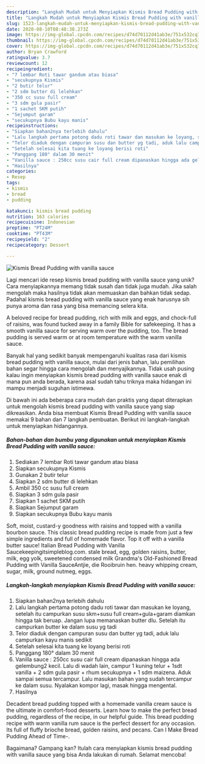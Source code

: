 ```yaml
---
description: "Langkah Mudah untuk Menyiapkan Kismis Bread Pudding with vanilla sauce yang Bikin Ngiler"
title: "Langkah Mudah untuk Menyiapkan Kismis Bread Pudding with vanilla sauce yang Bikin Ngiler"
slug: 1523-langkah-mudah-untuk-menyiapkan-kismis-bread-pudding-with-vanilla-sauce-yang-bikin-ngiler
date: 2020-08-10T08:48:38.273Z
image: https://img-global.cpcdn.com/recipes/d74d70112d41ab3e/751x532cq70/kismis-bread-pudding-with-vanilla-sauce-foto-resep-utama.jpg
thumbnail: https://img-global.cpcdn.com/recipes/d74d70112d41ab3e/751x532cq70/kismis-bread-pudding-with-vanilla-sauce-foto-resep-utama.jpg
cover: https://img-global.cpcdn.com/recipes/d74d70112d41ab3e/751x532cq70/kismis-bread-pudding-with-vanilla-sauce-foto-resep-utama.jpg
author: Bryan Crawford
ratingvalue: 3.7
reviewcount: 12
recipeingredient:
- "7 lembar Roti tawar gandum atau biasa"
- "secukupnya Kismis"
- "2 butir telur"
- "2 sdm butter di lelehkan"
- "350 cc susu full cream"
- "3 sdm gula pasir"
- "1 sachet SKM putih"
- "Sejumput garam"
- "secukupnya Bubu kayu manis"
recipeinstructions:
- "Siapkan bahan2nya terlebih dahulu"
- "Lalu langkah pertama potong dadu roti tawar dan masukan ke loyang, setelah itu campurkan susu skm+susu full cream+gula+garam diamkan hingga tak beruap. Jangan lupa memanaskan butter dlu. Setelah itu campurkan butter ke dalam susu yg tadi"
- "Telor diaduk dengan campuran susu dan butter yg tadi, aduk lalu campurkan kayu manis sedikit"
- "Setelah selesai kita tuang ke loyang berisi roti"
- "Panggang 180° dalam 30 menit"
- "Vanilla sauce : 250cc susu cair full cream dipanaskan hingga ada gelembung2 kecil. Lalu di wadah lain, campur 1 kuning telur + 1sdt vanilla + 2 sdm gula pasir + rhum secukupnya + 1 sdm maizena. Aduk sampai semua tercampur. Lalu masukan bahan yang sudah tercampur ke dalam susu. Nyalakan kompor lagi, masak hingga mengental."
- "Hasilnya"
categories:
- Resep
tags:
- kismis
- bread
- pudding

katakunci: kismis bread pudding 
nutrition: 163 calories
recipecuisine: Indonesian
preptime: "PT24M"
cooktime: "PT43M"
recipeyield: "2"
recipecategory: Dessert

---
```



![Kismis Bread Pudding with vanilla sauce](https://img-global.cpcdn.com/recipes/d74d70112d41ab3e/751x532cq70/kismis-bread-pudding-with-vanilla-sauce-foto-resep-utama.jpg)

Lagi mencari ide resep kismis bread pudding with vanilla sauce yang unik? Cara menyiapkannya memang tidak susah dan tidak juga mudah. Jika salah mengolah maka hasilnya tidak akan memuaskan dan bahkan tidak sedap. Padahal kismis bread pudding with vanilla sauce yang enak harusnya sih punya aroma dan rasa yang bisa memancing selera kita.

A beloved recipe for bread pudding, rich with milk and eggs, and chock-full of raisins, was found tucked away in a family Bible for safekeeping. It has a smooth vanilla sauce for serving warm over the pudding, too. The bread pudding is served warm or at room temperature with the warm vanilla sauce.

Banyak hal yang sedikit banyak mempengaruhi kualitas rasa dari kismis bread pudding with vanilla sauce, mulai dari jenis bahan, lalu pemilihan bahan segar hingga cara mengolah dan menyajikannya. Tidak usah pusing kalau ingin menyiapkan kismis bread pudding with vanilla sauce enak di mana pun anda berada, karena asal sudah tahu triknya maka hidangan ini mampu menjadi suguhan istimewa.


Di bawah ini ada beberapa cara mudah dan praktis yang dapat diterapkan untuk mengolah kismis bread pudding with vanilla sauce yang siap dikreasikan. Anda bisa membuat Kismis Bread Pudding with vanilla sauce memakai 9 bahan dan 7 langkah pembuatan. Berikut ini langkah-langkah untuk menyiapkan hidangannya.

<!--inarticleads1-->

##### Bahan-bahan dan bumbu yang digunakan untuk menyiapkan Kismis Bread Pudding with vanilla sauce:

1. Sediakan 7 lembar Roti tawar gandum atau biasa
1. Siapkan secukupnya Kismis
1. Gunakan 2 butir telur
1. Siapkan 2 sdm butter di lelehkan
1. Ambil 350 cc susu full cream
1. Siapkan 3 sdm gula pasir
1. Siapkan 1 sachet SKM putih
1. Siapkan Sejumput garam
1. Siapkan secukupnya Bubu kayu manis


Soft, moist, custard-y goodness with raisins and topped with a vanilla bourbon sauce. This classic bread pudding recipe is made from just a few simple ingredients and full of homemade flavor. Top it off with a vanilla butter sauce! Italian Bread Pudding with Vanilla Saucekeepingitsimpleblog.com. stale bread, egg, golden raisins, butter, milk, egg yolk, sweetened condensed milk Grandma&#39;s Old-Fashioned Bread Pudding with Vanilla SauceAntjie, die Rooibruin hen. heavy whipping cream, sugar, milk, ground nutmeg, eggs. 

<!--inarticleads2-->

##### Langkah-langkah menyiapkan Kismis Bread Pudding with vanilla sauce:

1. Siapkan bahan2nya terlebih dahulu
1. Lalu langkah pertama potong dadu roti tawar dan masukan ke loyang, setelah itu campurkan susu skm+susu full cream+gula+garam diamkan hingga tak beruap. Jangan lupa memanaskan butter dlu. Setelah itu campurkan butter ke dalam susu yg tadi
1. Telor diaduk dengan campuran susu dan butter yg tadi, aduk lalu campurkan kayu manis sedikit
1. Setelah selesai kita tuang ke loyang berisi roti
1. Panggang 180° dalam 30 menit
1. Vanilla sauce : 250cc susu cair full cream dipanaskan hingga ada gelembung2 kecil. Lalu di wadah lain, campur 1 kuning telur + 1sdt vanilla + 2 sdm gula pasir + rhum secukupnya + 1 sdm maizena. Aduk sampai semua tercampur. Lalu masukan bahan yang sudah tercampur ke dalam susu. Nyalakan kompor lagi, masak hingga mengental.
1. Hasilnya


Decadent bread pudding topped with a homemade vanilla cream sauce is the ultimate in comfort-food desserts. Learn how to make the perfect bread pudding, regardless of the recipe, in our helpful guide. This bread pudding recipe with warm vanilla rum sauce is the perfect dessert for any occasion. Its full of fluffy brioche bread, golden raisins, and pecans. Can I Make Bread Pudding Ahead of Time-. 

Bagaimana? Gampang kan? Itulah cara menyiapkan kismis bread pudding with vanilla sauce yang bisa Anda lakukan di rumah. Selamat mencoba!

